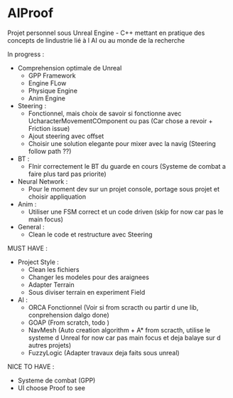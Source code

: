 # AIProof
Projet personnel sous Unreal Engine - C++ mettant en pratique des concepts de lindustrie lié à l AI ou au monde de la recherche

In progress : 
- Comprehension optimale de Unreal
  - GPP Framework
  - Engine FLow
  - Physique Engine
  - Anim Engine
- Steering : 
  - Fonctionnel, mais choix de savoir si fonctionne avec UcharacterMovementCOmponent ou pas (Car chose a revoir + Friction issue)
  - Ajout steering avec offset
  - Choisir une solution elegante pour mixer avec la navig (Steering follow path  ??)
- BT : 
  - FInir correctement le BT du guarde en cours (Systeme de combat a faire plus tard pas priorite)
- Neural Network : 
  - Pour le moment dev sur un projet console, portage sous projet et choisir appliquation
- Anim : 
  - Utiliser une FSM correct et un code driven (skip for now car pas le main focus)
- General : 
  - Clean le code et restructure avec Steering
  
  
 MUST HAVE : 
- Project Style :
   - Clean les fichiers
   - Changer les modeles pour des araignees
   - Adapter Terrain
   - Sous diviser terrain en experiment Field
 - AI : 
   - ORCA Fonctionnel (Voir si from scracth ou partir d une lib, conprehension dalgo done)
   - GOAP (From scratch, todo )
   - NavMesh (Auto creation algorithm + A* from scracth, utilise le systeme d Unreal for now car pas main focus et deja balaye
    sur d autres projets)
   - FuzzyLogic (Adapter travaux deja faits sous unreal)
    
    
  NICE TO HAVE : 
 - Systeme de combat (GPP)
 - UI choose Proof to see

